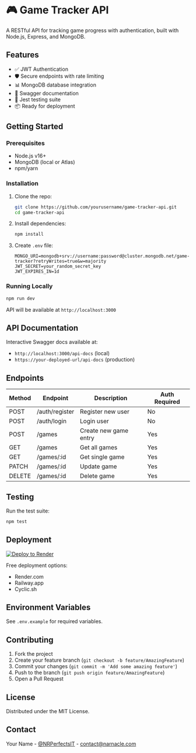 # 🎮 Game Tracker API

A RESTful API for tracking game progress with authentication, built with Node.js, Express, and MongoDB.

## Features

- ✅ JWT Authentication
- 🛡️ Secure endpoints with rate limiting
- 📊 MongoDB database integration
- 📝 Swagger documentation
- 🧪 Jest testing suite
- 📦 Ready for deployment

## Getting Started

### Prerequisites
- Node.js v16+
- MongoDB (local or Atlas)
- npm/yarn

### Installation
1. Clone the repo:
   ```bash
   git clone https://github.com/yourusername/game-tracker-api.git
   cd game-tracker-api
   ```
2. Install dependencies:
   ```bash
   npm install
   ```
3. Create `.env` file:
   ```env
   MONGO_URI=mongodb+srv://username:password@cluster.mongodb.net/game-tracker?retryWrites=true&w=majority
   JWT_SECRET=your_random_secret_key
   JWT_EXPIRES_IN=1d
   ```

### Running Locally
```bash
npm run dev
```
API will be available at `http://localhost:3000`

## API Documentation
Interactive Swagger docs available at:
- `http://localhost:3000/api-docs` (local)
- `https://your-deployed-url/api-docs` (production)

## Endpoints
| Method | Endpoint       | Description            | Auth Required |
|--------|---------------|------------------------|---------------|
| POST   | /auth/register| Register new user      | No            |
| POST   | /auth/login   | Login user             | No            |
| POST   | /games        | Create new game entry  | Yes           |
| GET    | /games        | Get all games          | Yes           |
| GET    | /games/:id    | Get single game        | Yes           |
| PATCH  | /games/:id    | Update game            | Yes           |
| DELETE | /games/:id    | Delete game            | Yes           |

## Testing
Run the test suite:
```bash
npm test
```

## Deployment
[![Deploy to Render](https://render.com/images/deploy-to-render-button.svg)](https://render.com/deploy)

Free deployment options:
- Render.com
- Railway.app
- Cyclic.sh

## Environment Variables
See `.env.example` for required variables.

## Contributing
1. Fork the project
2. Create your feature branch (`git checkout -b feature/AmazingFeature`)
3. Commit your changes (`git commit -m 'Add some amazing feature'`)
4. Push to the branch (`git push origin feature/AmazingFeature`)
5. Open a Pull Request

## License
Distributed under the MIT License.

## Contact
Your Name - [@NRPerfectsIT]([https://twitter.com/yourtwitter](https://x.com/NRPerfectsIt)) - contact@narnacle.com